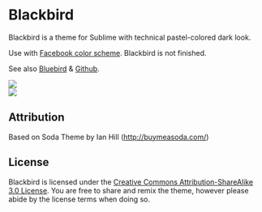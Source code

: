 # Blackbird

Blackbird is a theme for Sublime with technical pastel-colored dark look. 

Use with [Facebook color scheme](https://github.com/mbixby/facebook-color-scheme). Blackbird is not finished.   

See also [Bluebird](https://github.com/mbixby/bluebird) & [Github](https://github.com/mbixby/github-color-scheme).

![](https://raw.github.com/mbixby/blackbird/master/preview/first.png)  
![](https://raw.github.com/mbixby/blackbird/master/preview/coffee.png)  

## Attribution

Based on Soda Theme by Ian Hill (http://buymeasoda.com/)

## License

Blackbird is licensed under the [Creative Commons Attribution-ShareAlike 3.0 License](http://creativecommons.org/licenses/by-sa/3.0/). You are free to share and remix the theme, however please abide by the license terms when doing so. 

